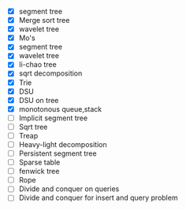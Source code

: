 - [X] segment tree
- [X] Merge sort tree
- [X] wavelet tree
- [X] Mo's
- [X] segment tree
- [X] wavelet tree
- [x] li-chao tree
- [X] sqrt decomposition
- [X] Trie
- [X] DSU
- [X] DSU on tree
- [X] monotonous queue,stack
- [ ] Implicit segment tree
- [ ] Sqrt tree
- [ ] Treap
- [ ] Heavy-light decomposition
- [ ] Persistent segment tree
- [ ] Sparse table
- [ ] fenwick tree
- [ ] Rope
- [ ] Divide and conquer on queries
- [ ] Divide and conquer for insert and query problem
